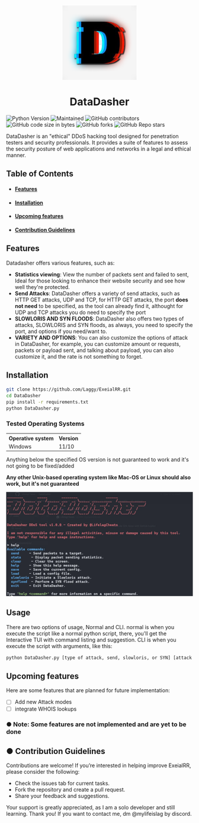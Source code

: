 <div align="center">

<img src="https://github.com/LifelagCheats/DataDasher/blob/main/Assets/DataDasherLogo.png" alt="Logo" width="200"/>

# DataDasher

</div>


![Python Version](https://img.shields.io/badge/python-3.8%2B-blue)
![Maintained](https://img.shields.io/badge/maintained-Yes!-green)
![GitHub contributors](https://img.shields.io/github/contributors/LifelagCheats/DataDasher)
![GitHub code size in bytes](https://img.shields.io/github/languages/code-size/LifelagCheats/DataDasher)
![GitHub forks](https://img.shields.io/github/forks/LifelagCheats/DataDasher?logoColor=ffff&color=%23ff0000)
![GitHub Repo stars](https://img.shields.io/github/stars/LifelagCheats/DataDasher?color=%2332cd32)


DataDasher is an "ethical" DDoS hacking tool designed for penetration testers and security professionals. It provides a suite of features to assess the security posture of web applications and networks in a legal and ethical manner.

## Table of Contents 
- #### [Features](#features)  
- #### [Installation](#installation)  
- #### [Upcoming features](#upcoming-features)  
- #### [Contribution Guidelines](#contribution-guidelines)

## Features

Datadasher offers various features, such as:

- **Statistics viewing**: View the number of packets sent and failed to sent, Ideal for those looking to enhance their website security and see how well they're protected.
- **Send Attacks**: DataDasher offers a variety of send attacks, such as HTTP GET attacks, UDP and TCP, for HTTP GET attacks, the port **does not need** to be specified, as the tool can already find it, althought for UDP and TCP attacks you do need to specify the port
- **SLOWLORIS AND SYN FLOODS**: DataDasher also offers two types of attacks, SLOWLORIS and SYN floods, as always, you need to specify the port, and options if you need/want to.
- **VARIETY AND OPTIONS**: You can also customize the options of attack in DataDasher, for example, you can customize amount or requests, packets or payload sent, and talking about payload, you can also customize it, and the rate is not something to forget.

## Installation

```bash
git clone https://github.com/Laggy/ExeialRR.git
cd DataDasher
pip install -r requirements.txt
python DataDasher.py
```
### Tested Operating Systems
<table>
    <tr>
        <th>Operative system</th>
        <th> Version </th>
    </tr>
    <tr>
        <td>Windows</td>
        <td>11/10</td>
<table>
Anything below the specified OS version is not guaranteed to work and it's not going to be fixed/added
 
**Any other Unix-based operating system like Mac-OS or Linux should also work, but it's not guaranteed**

 <img src="https://github.com/LifelagCheats/DataDasher/blob/main/Assets/preview.webp" alt="preview" width="800"/>

 <br>

## Usage

There are two options of usage, Normal and CLI.
normal is when you execute the script like a normal python script, there, you'll get the Interactive TUI with command listing and suggestion.
CLI is when you execute the script with arguments, like this:
```bash
python DataDasher.py [type of attack, send, slowloris, or SYN] [attack options for send like UDP or TCP] [website name] [port (if needed)] [options like count or payload]
```

## Upcoming features
Here are some features that are planned for future implementation:

- [ ] Add new Attack modes
- [ ] integrate WHOIS lookups

### ● Note: Some features are not implemented and are yet to be done

## ● Contribution Guidelines
Contributions are welcome! If you’re interested in helping improve ExeialRR, please consider the following:
- Check the issues tab for current tasks.
- Fork the repository and create a pull request.
- Share your feedback and suggestions.
 
Your support is greatly appreciated, as I am a solo developer and still learning. Thank you!
If you want to contact me, dm @mylifeislag by discord.

